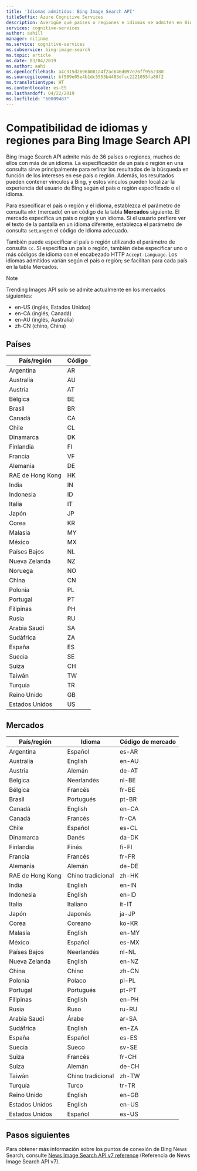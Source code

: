 ```yaml
---
title: 'Idiomas admitidos: Bing Image Search API'
titleSuffix: Azure Cognitive Services
description: Averigüe qué países o regiones e idiomas se admiten en Bing Image Search API.
services: cognitive-services
author: aahill
manager: nitinme
ms.service: cognitive-services
ms.subservice: bing-image-search
ms.topic: article
ms.date: 03/04/2019
ms.author: aahi
ms.openlocfilehash: a4c315d2696b081a4f2ac646d097e76ff9562380
ms.sourcegitcommit: bf509e05e4b1dc5553b4483dfcc2221055fa80f2
ms.translationtype: HT
ms.contentlocale: es-ES
ms.lasthandoff: 04/22/2019
ms.locfileid: "60009487"
---
```

# <a name="language-and-region-support-for-the-bing-image-search-api"></a>Compatibilidad de idiomas y regiones para Bing Image Search API

Bing Image Search API admite más de 36 países o regiones, muchos de ellos con más de un idioma. La especificación de un país o región en una consulta sirve principalmente para refinar los resultados de la búsqueda en función de los intereses en ese país o región. Además, los resultados pueden contener vínculos a Bing, y estos vínculos pueden localizar la experiencia del usuario de Bing según el país o región especificado o el idioma.

Para especificar el país o región y el idioma, establezca el parámetro de consulta `mkt` (mercado) en un código de la tabla **Mercados** siguiente. El mercado especifica un país o región y un idioma. Si el usuario prefiere ver el texto de la pantalla en un idioma diferente, establezca el parámetro de consulta `setLang`en el código de idioma adecuado.

También puede especificar el país o región utilizando el parámetro de consulta `cc`. Si especifica un país o región, también debe especificar uno o más códigos de idioma con el encabezado HTTP `Accept-Language`. Los idiomas admitidos varían según el país o región; se facilitan para cada país en la tabla Mercados.

> [!NOTE]
> Trending Images API solo se admite actualmente en los mercados siguientes:
> - en-US (inglés, Estados Unidos)
> - en-CA (inglés, Canadá)
> - en-AU (inglés, Australia)
> - zh-CN (chino, China)

## <a name="countries"></a>Países

|País/región|Código|
|-------|----|
|Argentina|AR|
|Australia|AU|
|Austria|AT|
|Bélgica|BE|
|Brasil|BR|
|Canadá|CA|
|Chile|CL|
|Dinamarca|DK|
|Finlandia|FI|
|Francia|VF|
|Alemania|DE|
|RAE de Hong Kong|HK|
|India|IN|
|Indonesia|ID|
|Italia|IT|
|Japón|JP|
|Corea|KR|
|Malasia|MY|
|México|MX|
|Países Bajos|NL|
|Nueva Zelanda|NZ|
|Noruega|NO|
|China|CN|
|Polonia|PL|
|Portugal|PT|
|Filipinas|PH|
|Rusia|RU|
|Arabia Saudí|SA|
|Sudáfrica|ZA|
|España|ES|
|Suecia|SE|
|Suiza|CH|
|Taiwán|TW|
|Turquía|TR|
|Reino Unido|GB|
|Estados Unidos|US|


## <a name="markets"></a>Mercados

|País/región|Idioma|Código de mercado|
|-------|--------|-----------|
|Argentina|Español|es-AR|
|Australia|English|en-AU|
|Austria|Alemán|de-AT|
|Bélgica|Neerlandés|nl-BE|
|Bélgica|Francés|fr-BE|
|Brasil|Portugués|pt-BR|
|Canadá|English|en-CA|
|Canadá|Francés|fr-CA|
|Chile|Español|es-CL|
|Dinamarca|Danés|da-DK|
|Finlandia|Finés|fi-FI|
|Francia|Francés|fr-FR|
|Alemania|Alemán|de-DE|
|RAE de Hong Kong|Chino tradicional|zh-HK|
|India|English|en-IN|
|Indonesia|English|en-ID|
|Italia|Italiano|it-IT|
|Japón|Japonés|ja-JP|
|Corea|Coreano|ko-KR|
|Malasia|English|en-MY|
|México|Español|es-MX|
|Países Bajos|Neerlandés|nl-NL|
|Nueva Zelanda|English|en-NZ|
|China|Chino|zh-CN|
|Polonia|Polaco|pl-PL|
|Portugal|Portugués|pt-PT|
|Filipinas|English|en-PH|
|Rusia|Ruso|ru-RU|
|Arabia Saudí|Árabe|ar-SA|
|Sudáfrica|English|en-ZA|
|España|Español|es-ES|
|Suecia|Sueco|sv-SE|
|Suiza|Francés|fr-CH|
|Suiza|Alemán|de-CH|
|Taiwán|Chino tradicional|zh-TW|
|Turquía|Turco|tr-TR|
|Reino Unido|English|en-GB|
|Estados Unidos|English|en-US|
|Estados Unidos|Español|es-US|

## <a name="next-steps"></a>Pasos siguientes
Para obtener más información sobre los puntos de conexión de Bing News Search, consulte [News Image Search API v7 reference](https://docs.microsoft.com/rest/api/cognitiveservices/bing-images-api-v7-reference) (Referencia de News Image Search API v7).
